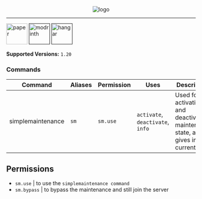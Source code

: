 <div align="center">
  <img alt="logo" src="https://github.com/Vxrpenter/SimpleMaintenance/assets/110356385/fe938771-79ee-49ee-b85e-a79a9647ebf8">
</div>

---
[<img alt="paper" height="56" src="https://cdn.jsdelivr.net/npm/@intergrav/devins-badges@3/assets/cozy/supported/paper_vector.svg"/>](https://papermc.io/)
[<img alt="modrinth" height="56" src="https://cdn.jsdelivr.net/npm/@intergrav/devins-badges@3/assets/cozy/available/modrinth_vector.svg">]()
[<img alt="hangar" height="56" src="https://cdn.jsdelivr.net/npm/@intergrav/devins-badges@3/assets/cozy/available/hangar_vector.svg">]()

**Supported Versions:** `1.20`

### Commands
| Command | Aliases| Permission | Uses | Description|
| --- | --- | --- | --- | --- |
| simplemaintenance | `sm` | `sm.use` | `activate`, `deactivate`, `info`  | Used for activating and deactivating maintenance state, also gives info on current state |

## Permissions
- `sm.use` | to use the `simplemaintenance command`
- `sm.bypass` | to bypass the maintenance and still join the server
